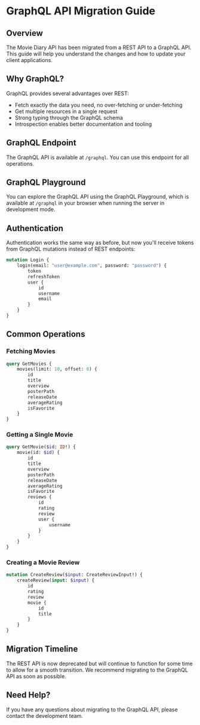 # GraphQL API Migration Guide

## Overview

The Movie Diary API has been migrated from a REST API to a GraphQL API. This guide will help you understand the changes and how to update your client applications.

## Why GraphQL?

GraphQL provides several advantages over REST:

- Fetch exactly the data you need, no over-fetching or under-fetching
- Get multiple resources in a single request
- Strong typing through the GraphQL schema
- Introspection enables better documentation and tooling

## GraphQL Endpoint

The GraphQL API is available at `/graphql`. You can use this endpoint for all operations.

## GraphQL Playground

You can explore the GraphQL API using the GraphQL Playground, which is available at `/graphql` in your browser when running the server in development mode.

## Authentication

Authentication works the same way as before, but now you'll receive tokens from GraphQL mutations instead of REST endpoints:

```graphql
mutation Login {
	login(email: "user@example.com", password: "password") {
		token
		refreshToken
		user {
			id
			username
			email
		}
	}
}
```

## Common Operations

### Fetching Movies

```graphql
query GetMovies {
	movies(limit: 10, offset: 0) {
		id
		title
		overview
		posterPath
		releaseDate
		averageRating
		isFavorite
	}
}
```

### Getting a Single Movie

```graphql
query GetMovie($id: ID!) {
	movie(id: $id) {
		id
		title
		overview
		posterPath
		releaseDate
		averageRating
		isFavorite
		reviews {
			id
			rating
			review
			user {
				username
			}
		}
	}
}
```

### Creating a Movie Review

```graphql
mutation CreateReview($input: CreateReviewInput!) {
	createReview(input: $input) {
		id
		rating
		review
		movie {
			id
			title
		}
	}
}
```

## Migration Timeline

The REST API is now deprecated but will continue to function for some time to allow for a smooth transition. We recommend migrating to the GraphQL API as soon as possible.

## Need Help?

If you have any questions about migrating to the GraphQL API, please contact the development team.
